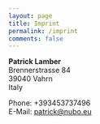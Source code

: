 ```yaml
---
layout: page
title: Imprint
permalink: /imprint
comments: false
---
```


**Patrick Lamber**<br />
Brennerstrasse 84<br />
39040 Vahrn<br />
Italy<br />

Phone: +393453737496<br />
E-Mail: patrick@nubo.eu<br />